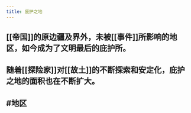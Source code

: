 ```yaml
---
title: 庇护之地
---
```


## [[帝国]]的原边疆及界外，未被[[事件]]所影响的地区，如今成为了文明最后的庇护所。
## 随着[[探险家]]对[[故土]]的不断探索和安定化，庇护之地的面积也在不断扩大。
## #地区
